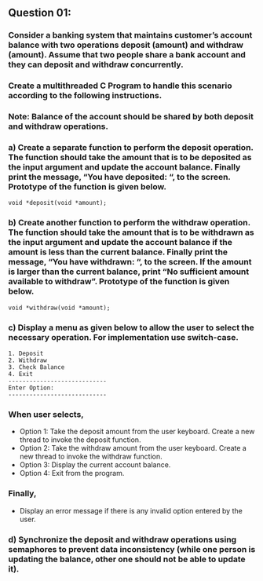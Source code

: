 ## Question 01:

### Consider a banking system that maintains customer’s account balance with two operations deposit (amount) and withdraw (amount). Assume that two people share a bank account and they can deposit and withdraw concurrently. 

### Create a multithreaded C Program to handle this scenario according to the following instructions. 

### Note: Balance of the account should be shared by both deposit and withdraw operations. 

### a)	Create a separate function to perform the deposit operation. The function should take the amount that is to be deposited as the input argument and update the account balance. Finally print the message, “You have deposited: <amount> “, to the screen. Prototype of the function is given below. 

``` void *deposit(void *amount); ```
	
### b)	Create another function to perform the withdraw operation. The function should take the amount that is to be withdrawn as the input argument and update the account balance if the amount is less than the current balance. Finally print the message, “You have withdrawn: <amount> “, to the screen. If the amount is larger than the current balance, print “No sufficient amount available to withdraw”. Prototype of the function is given below. 

``` void *withdraw(void *amount); ```

### c)	Display a menu as given below to allow the user to select the necessary operation. For implementation use switch-case. 

``` ---- Banking System ---- 
1. Deposit 
2. Withdraw 
3. Check Balance 
4. Exit 
---------------------------- 
Enter Option: 
---------------------------- 
```

### When user selects, 
-	Option 1: Take the deposit amount from the user keyboard. Create a new thread to invoke the deposit function. 
-	Option 2: Take the withdraw amount from the user keyboard. Create a new thread to invoke the withdraw function. 
-	Option 3: Display the current account balance. 
-	Option 4: Exit from the program. 

### Finally, 
-	Display an error message if there is any invalid option entered by the user. 

### d)	Synchronize the deposit and withdraw operations using semaphores to prevent data inconsistency (while one person is updating the balance, other one should not be able to update it). 
